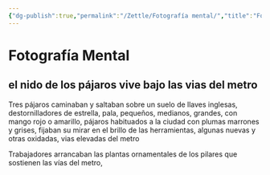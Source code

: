 ```yaml
---
{"dg-publish":true,"permalink":"/Zettle/Fotografía mental/","title":"Fotografía Mental","tags":["Pensamiento"],"created":"2023-07-23T12:39:38.710-05:00","updated":"2023-08-26T20:26:34.505-05:00"}
---
```



# Fotografía Mental
## el nido de los pájaros vive bajo las vias del metro
Tres pájaros caminaban y saltaban sobre un suelo de llaves inglesas, destornilladores de estrella, pala, pequeños, medianos, grandes, con mango rojo o amarillo, pájaros habituados a la ciudad con plumas marrones y grises, fijaban su mirar en el brillo de las herramientas, algunas nuevas y otras oxidadas, vias elevadas del metro 

Trabajadores arrancaban las plantas ornamentales de los pilares que sostienen las vías del metro,
